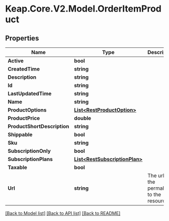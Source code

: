 # Keap.Core.V2.Model.OrderItemProduct

## Properties

Name | Type | Description | Notes
------------ | ------------- | ------------- | -------------
**Active** | **bool** |  | [optional] 
**CreatedTime** | **string** |  | [optional] 
**Description** | **string** |  | [optional] 
**Id** | **string** |  | [optional] 
**LastUpdatedTime** | **string** |  | [optional] 
**Name** | **string** |  | [optional] 
**ProductOptions** | [**List&lt;RestProductOption&gt;**](RestProductOption.md) |  | [optional] 
**ProductPrice** | **double** |  | [optional] 
**ProductShortDescription** | **string** |  | [optional] 
**Shippable** | **bool** |  | [optional] 
**Sku** | **string** |  | [optional] 
**SubscriptionOnly** | **bool** |  | [optional] 
**SubscriptionPlans** | [**List&lt;RestSubscriptionPlan&gt;**](RestSubscriptionPlan.md) |  | [optional] 
**Taxable** | **bool** |  | [optional] 
**Url** | **string** | The url is the permalink to the resource | [optional] 

[[Back to Model list]](../README.md#documentation-for-models) [[Back to API list]](../README.md#documentation-for-api-endpoints) [[Back to README]](../README.md)

